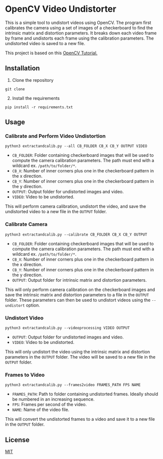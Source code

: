 # OpenCV Video Undistorter
This is a simple tool to undistort videos using OpenCV. The program first calibrates the camera using a set of images of a checkerboard to find the intrinsic matrix and distortion parameters. It breaks down each video frame by frame and undistorts each frame using the calibration parameters. The undistorted video is saved to a new file. 

This project is based on this [OpenCV Tutorial.](https://docs.opencv.org/4.x/dc/dbb/tutorial_py_calibration.html)

## Installation
1) Clone the repository

``git clone ``

2) Install the requirements

``pip install -r requirements.txt``

## Usage
### Calibrate and Perform Video Undistortion
``python3 extractandcalib.py --all CB_FOLDER CB_X CB_Y OUTPUT VIDEO``

* ``CB_FOLDER``: Folder containing checkerboard images that will be used to compute the camera calibration parameters. The path must end with a wildcard ex. ``/path/to/folder/*``.
* ``CB_X``: Number of inner corners plus one in the checkerboard pattern in the x direction.
* ``CB_Y``: Number of inner corners plus one in the checkerboard pattern in the y direction.
* ``OUTPUT``: Output folder for undistorted images and video.
* ``VIDEO``: Video to be undistorted.

This will perform camera calibration, undistort the video, and save the undistorted video to a new file in the ``OUTPUT`` folder.

### Calibrate Camera
``python3 extractandcalib.py --calibrate CB_FOLDER CB_X CB_Y OUTPUT``
* ``CB_FOLDER``: Folder containing checkerboard images that will be used to compute the camera calibration parameters. The path must end with a wildcard ex. ``/path/to/folder/*``.
* ``CB_X``: Number of inner corners plus one in the checkerboard pattern in the x direction.
* ``CB_Y``: Number of inner corners plus one in the checkerboard pattern in the y direction.
* ``OUTPUT``: Output folder for intrinsic matrix and distortion parameters.

This will only perform camera calibration on the checkerboard images and save the intrinsic matrix and distortion parameters to a file in the ``OUTPUT`` folder. These parameters can then be used to undistort videos using the ``--undistort`` option.

### Undistort Video
``python3 extractandcalib.py --videoprocessing VIDEO OUTPUT``
* ``OUTPUT``: Output folder for undistorted images and video.
* ``VIDEO``: Video to be undistorted.

This will only undistort the video using the intrinsic matrix and distortion parameters in the ``OUTPUT`` folder. The video will be saved to a new file in the ``OUTPUT`` folder.

### Frames to Video
``python3 extractandcalib.py --frames2video FRAMES_PATH FPS NAME``
* ``FRAMES_PATH``: Path to folder containing undistorted frames. Ideally should be numbered in an increasing sequence.
* ``FPS``: Frames per second of the video.
* ``NAME``: Name of the video file.

This will convert the undistorted frames to a video and save it to a new file in the ``OUTPUT`` folder.

## License
[MIT](LICENSE)
